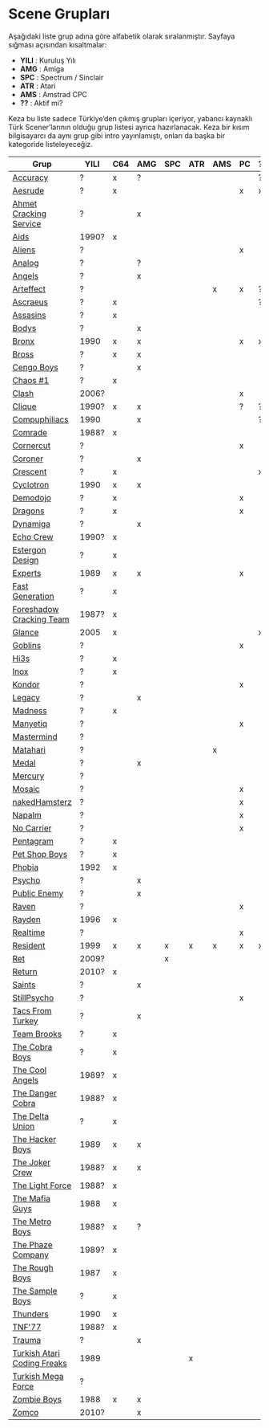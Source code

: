 # Scene Grupları

Aşağıdaki liste grup adına göre alfabetik olarak sıralanmıştır. Sayfaya sığması açısından kısaltmalar:

* **YILI** : Kuruluş Yılı
* **AMG** : Amiga
* **SPC** : Spectrum / Sinclair
* **ATR** : Atari
* **AMS** : Amstrad CPC
* **??** : Aktif mi?

Keza bu liste sadece Türkiye’den çıkmış grupları içeriyor, yabancı kaynaklı Türk Scener’larının olduğu grup listesi ayrıca hazırlanacak. Keza bir kısım bilgisayarcı da aynı grup gibi intro yayınlamıştı, onları da başka bir kategoride listeleyeceğiz.


| Grup                        | YILI  | C64 | AMG | SPC | ATR | AMS | PC | ?? | WWW |
| --------------------------- | ----- | --- | --- | --- | --- | --- | -- | -- | --- |
| [Accuracy](accuracy.md)                    | ?     | x   | ?   |     |     |     |    | ?  |     |
| [Aesrude](aesrude.md)                     | ?     | x   |     |     |     |     | x  | x  |     |
| [Ahmet Cracking Service](ahmet_cracking_service.md)      | ?     |     | x   |     |     |     |    |    |     |
| [Aids](aids.md)                        | 1990? | x   |     |     |     |     |    |    |     |
| [Aliens](aliens.md)                      | ?     |     |     |     |     |     | x  |    |     |
| [Analog](analog.md)                      | ?     |     | ?   |     |     |     |    |    |     |
| [Angels](angels.md)                      | ?     |     | x   |     |     |     |    |    |     |
| [Arteffect](arteffect.md)                   | ?     |     |     |     |     | x   | x  | ?  |     |
| [Ascraeus](ascraeus.md)                    | ?     | x   |     |     |     |     |    | ?  |     |
| [Assasins](assasins.md)                    | ?     | x   |     |     |     |     |    |    |     |
| [Bodys](bodys.md)                       | ?     |     | x   |     |     |     |    |    |     |
| [Bronx](bronx.md)                       | 1990  | x   | x   |     |     |     | x  | x  | http://bronxwhq.org/ |
| [Bross](bross.md)                       | ?     | x   | x   |     |     |     |    |    |     |
| [Cengo Boys](cengo_boys.md)                  | ?     |     | x   |     |     |     |    |    |     |
| [Chaos #1](chaos_number_1.md)                    | ?     | x   |     |     |     |     |    |    |     |
| [Clash](clash.md)                       | 2006? |     |     |     |     |     | x  |    |     |
| [Clique](clique.md)                      | 1990? | x   | x   |     |     |     | ?  | ?  | http://www.clq.com/ |
| [Compuphiliacs](compuphiliacs.md)               | 1990  |     | x   |     |     |     |    | ?  | http://www.stillpsycho.net/Compuphiliacs |
| [Comrade](comrade.md)                     | 1988? | x   |     |     |     |     |    |    |     |
| [Cornercut](cornercut.md)                   | ?     |     |     |     |     |     | x  |    |     |
| [Coroner](coroner.md)                     | ?     |     | x   |     |     |     |    |    |     |
| [Crescent](crescent.md)                    | ?     | x   |     |     |     |     |    | x  | http://crescent.io/ |
| [Cyclotron](cyclotron.md)                   | 1990  | x   | x   |     |     |     |    |    |     |
| [Demodojo](demodojo.md)                    | ?     | x   |     |     |     |     | x  |    |     |
| [Dragons](dragons.md)                     | ?     | x   |     |     |     |     | x  |    |     |
| [Dynamiga](dynamiga.md)                    | ?     |     | x   |     |     |     |    |    |     |
| [Echo Crew](echo_crew.md)                   | 1990? | x   |     |     |     |     |    |    |     |
| [Estergon Design](estergon_design.md)             | ?     | x   |     |     |     |     |    |    |     |
| [Experts](experts.md)                     | 1989  | x   | x   |     |     |     | x  |    |     |
| [Fast Generation](fast_generation.md)             | ?     | x   |     |     |     |     |    |    |     |
| [Foreshadow Cracking Team](foreshadow_cracking_team.md)    | 1987? | x   |     |     |     |     |    |    |     |
| [Glance](glance.md)                      | 2005  | x   |     |     |     |     |    | x  | http://glance.ws |
| [Goblins](goblins.md)                     | ?     |     |     |     |     |     | x  |    |     |
| [Hi3s](hi3s.md)                        | ?     | x   |     |     |     |     |    |    |     |
| [Inox](inox.md)                        | ?     | x   |     |     |     |     |    |    |     |
| [Kondor](kondor.md)                      | ?     |     |     |     |     |     | x  |    |     |
| [Legacy](legacy.md)                      | ?     |     | x   |     |     |     |    |    |     |
| [Madness](madness.md)                     | ?     | x   |     |     |     |     |    |    |     |
| [Manyetiq](manyetiq.md)                    | ?     |     |     |     |     |     | x  |    |     |
| [Mastermind](mastermind.md)                  | ?     |     |     |     |     |     |    |    |     |
| [Matahari](matahari.md)                    | ?     |     |     |     |     | x   |    |    |     |
| [Medal](medal.md)                       | ?     |     | x   |     |     |     |    |    |     |
| [Mercury](mercury.md)                     | ?     |     |     |     |     |     |    |    |     |
| [Mosaic](mosaic.md)                      | ?     |     |     |     |     |     | x  |    |     |
| [nakedHamsterz](naked_hamsterz.md)               | ?     |     |     |     |     |     | x  |    |     |
| [Napalm](napalm.md)                      | ?     |     |     |     |     |     | x  |    |     |
| [No Carrier](no_carrier.md)                  | ?     |     |     |     |     |     | x  |    |     |
| [Pentagram](pentagram.md)                   | ?     | x   |     |     |     |     |    |    |     |
| [Pet Shop Boys](pet_shop_boys.md)               | ?     | x   |     |     |     |     |    |    |     |
| [Phobia](phobia.md)                      | 1992  | x   |     |     |     |     |    |    |     |
| [Psycho](psycho.md)                      | ?     |     | x   |     |     |     |    |    |     |
| [Public Enemy](public_enemy.md)                | ?     |     | x   |     |     |     |    |    |     |
| [Raven](raven.md)                       | ?     |     |     |     |     |     | x  |    | http://www.rdgnetwork.org/raven/ |
| [Rayden](rayden.md)                      | 1996  | x   |     |     |     |     |    |    |     |
| [Realtime](realtime.md)                    | ?     |     |     |     |     |     | x  |    |     |
| [Resident](resident.md)                    | 1999     | x   | x   | x  | x  | x   | x  | x  | http://residentland.com/ |
| [Ret](ret.md)                         | 2009? |     |     | x   |     |     |    |    |     |
| [Return](return.md)                      | 2010? | x   |     |     |     |     |    |    |     |
| [Saints](saints.md)                      | ?     |     | x   |     |     |     |    |    |     |
| [StillPsycho](still_psycho.md)                 | ?     |     |     |     |     |     | x  |    |     |
| [Tacs From Turkey](tacs_from_turkey.md)            | ?     |     | x   |     |     |     |    |    |     |
| [Team Brooks](team_brooks.md)                 | ?     | x   |     |     |     |     |    |    |     |
| [The Cobra Boys](the_cobra_boys.md)              | ?     | x   |     |     |     |     |    |    |     |
| [The Cool Angels](the_cool_angels.md)             | 1989? | x   |     |     |     |     |    |    |     |
| [The Danger Cobra](the_danger_cobra.md)            | 1988? | x   |     |     |     |     |    |    |     |
| [The Delta Union](the_delta_union.md)             | ?     | x   |     |     |     |     |    |    |     |
| [The Hacker Boys](the_hacker_boys.md)             | 1989  | x   | x   |     |     |     |    |    | http://thehackerboys.com |
| [The Joker Crew](the_joker_crew.md)              | 1988? | x   | x   |     |     |     |    |    |     |
| [The Light Force](the_light_force.md)             | 1988? | x   |     |     |     |     |    |    |     |
| [The Mafia Guys](the_mafia_guys.md)              | 1988  | x   |     |     |     |     |    |    |     |
| [The Metro Boys](the_metro_boys.md)              | 1988? | x   | ?   |     |     |     |    |    |     |
| [The Phaze Company](the_phaze_company.md)           | 1989? | x   |     |     |     |     |    |    |     |
| [The Rough Boys](the_rough_boys.md)              | 1987  | x   |     |     |     |     |    |    |     |
| [The Sample Boys](the_sample_boys.md)             | ?     | x   |     |     |     |     |    |    |     |
| [Thunders](thunders.md)                    | 1990  | x   |     |     |     |     |    |    |     |
| [TNF'77](tnf_77.md)                      | 1988? | x   |     |     |     |     |    |    |     |
| [Trauma](trauma.md)                      | ?     |     | x   |     |     |     |    |    |     |
| [Turkish Atari Coding Freaks](turkish_atari_coding_freaks.md) | 1989  |     |     |     | x   |     |    |    |     |
| [Turkish Mega Force](turkish_mega_force.md)          | ?     |     |     |     |     |     |    |    |     |
| [Zombie Boys](zombie_boys.md)                 | 1988  | x   | x   |     |     |     |    |    | http://zombieboys.org/ |
| [Zomco](zomco.md)                       | 2010? |     | x   |     |     |     |    |    |     |
